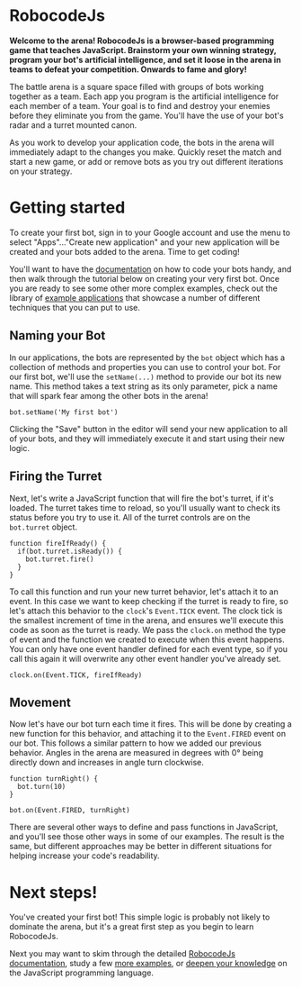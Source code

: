 # RobocodeJs

**Welcome to the arena! RobocodeJs is a browser-based programming game that teaches JavaScript. Brainstorm your own winning strategy, program your bot's artificial intelligence, and set it loose in the arena in teams to defeat your competition. Onwards to fame and glory!**

The battle arena is a square space filled with groups of bots working together as a team. Each app you program is the artificial intelligence for each member of a team. Your goal is to find and destroy your enemies before they eliminate you from the game. You'll have the use of your bot's radar and a turret mounted canon.

As you work to develop your application code, the bots in the arena will immediately adapt to the changes you make. Quickly reset the match and start a new game, or add or remove bots as you try out different iterations on your strategy.

# Getting started

To create your first bot, sign in to your Google account and use the menu to select "Apps"..."Create new application" and your new application will be created and your bots added to the arena.  Time to get coding!

You'll want to have the [documentation](/dev) on how to code your bots handy, and then walk through the tutorial below on creating your very first bot.  Once you are ready to see some other more complex examples, check out the library of [example applications](/examples) that showcase a number of different techniques that you can put to use.

## Naming your Bot

In our applications, the bots are represented by the `bot` object which has a collection of methods and properties you can use to control your bot.  For our first bot, we'll use the `setName(...)` method to provide our bot its new name. This method takes a text string as its only parameter, pick a name that will spark fear among the other bots in the arena!

```
bot.setName('My first bot')
```

Clicking the "Save" button in the editor will send your new application to all of your bots, and they will immediately execute it and start using their new logic.

## Firing the Turret

Next, let's write a JavaScript function that will fire the bot's turret, if it's loaded.  The turret takes time to reload, so you'll usually want to check its status before you try to use it.  All of the turret controls are on the `bot.turret` object.

```
function fireIfReady() {
  if(bot.turret.isReady()) {
    bot.turret.fire()
  }
}
```

To call this function and run your new turret behavior, let's attach it to an event. In this case we want to keep checking if the turret is ready to fire, so let's attach this behavior to the `clock`'s `Event.TICK` event.  The clock tick is the smallest increment of time in the arena, and ensures we'll execute this code as soon as the turret is ready.  We pass the `clock.on` method the type of event and the function we created to execute when this event happens.  You can only have one event handler defined for each event type, so if you call this again it will overwrite any other event handler you've already set.

```
clock.on(Event.TICK, fireIfReady)
```

## Movement

Now let's have our bot turn each time it fires.  This will be done by creating a new function for this behavior, and attaching it to the `Event.FIRED` event on our bot.  This follows a similar pattern to how we added our previous behavior. Angles in the arena are measured in degrees with 0° being directly down and increases in angle turn clockwise.

```
function turnRight() {
  bot.turn(10)  
}

bot.on(Event.FIRED, turnRight)
```

There are several other ways to define and pass functions in JavaScript, and you'll see those other ways in some of our examples. The result is the same, but different approaches may be better in different situations for helping increase your code's readability.

# Next steps!

You've created your first bot! This simple logic is probably not likely to dominate the arena, but it's a great first step as you begin to learn RobocodeJs.

Next you may want to skim through the detailed [RobocodeJs documentation](/dev), study a few [more examples](/examples), or [deepen your knowledge](https://learnjavascript.online/) on the JavaScript programming language.